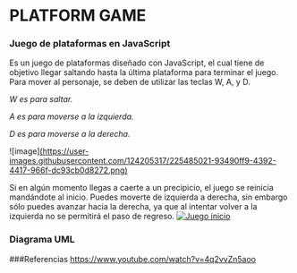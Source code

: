 # PLATFORM GAME

### Juego de plataformas en JavaScript
Es un juego de plataformas diseñado con JavaScript, el cual tiene de objetivo llegar saltando hasta la última plataforma para terminar el juego. Para mover al personaje, se deben de utilizar las teclas W, A, y D.

*W es para saltar.*

*A es para moverse a la izquierda.*

*D es para moverse a la derecha.*

![image][(https://user-images.githubusercontent.com/124205317/225485021-93490ff9-4392-4417-966f-dc93cb0d8272.png)](https://github.com/L4l0G/PlatformGame/blob/main/Captura%20final%20del%20juego.png)

Si en algún momento llegas a caerte a un precipicio, el juego se reinicia mandándote al inicio. Puedes moverte de izquierda a derecha, sin embargo sólo puedes avanzar hacia la derecha, ya que al intentar volver a la izquierda no se permitirá el paso de regreso.
[![Juego inicio](postimage "Juego inicio")](https://i.postimg.cc/RFBwj4HP/Captura-juego.png "Juego inicio")

### Diagrama UML

###Referencias
https://www.youtube.com/watch?v=4q2vvZn5aoo
